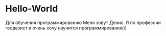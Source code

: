 # Hello-World
Для обучения программированию
Меня зовут Денис. Я по профессии геодезист и очень хочу научится программированию))
